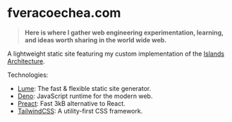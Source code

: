 # fveracoechea.com

> **Here is where I gather web engineering experimentation, learning, and ideas
> worth sharing in the world wide web.**

A lightweight static site featuring my custom implementation of the
[Islands Architecture](https://www.patterns.dev/vanilla/islands-architecture/).

Technologies:

- [Lume](https://lume.land/): The fast & flexible static site generator.
- [Deno](https://deno.land/): JavaScript runtime for the modern web.
- [Preact](https://preactjs.com/): Fast 3kB alternative to React.
- [TailwindCSS](https://tailwindcss.com/): A utility-first CSS framework.
